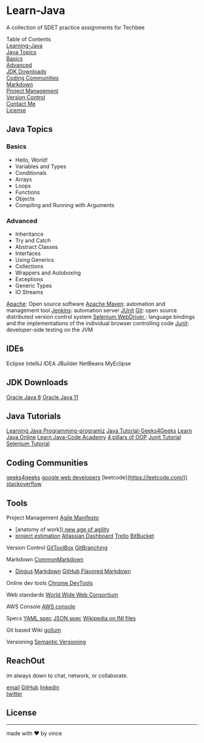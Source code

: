 # Learn-Java

A collection of SDET practice assignments for Techbee

Table of Contents<br>
[Learning-Java](#learning-java)<br>
[Java Topics](#java-topics)<br>
    [Basics](#basics)<br>
    [Advanced](#advanced)<br>
[JDK Downloads](#jdk-downloads)<br>
[Coding Communities](#coding-communities)<br>
[Markdown](#markdown)<br>
[Project Management ](#project-management)<br>
[Version Control](#version-control)<br>
[Contact Me](contact-me)<br>
[License](#license)<br>

## Java Topics

### Basics
- Hello, World!<br>
- Variables and Types<br>
- Conditionals<br>
- Arrays<br>
- Loops<br>
- Functions<br>
- Objects<br>
- Compiling and Running with Arguments<br>

### Advanced
- Inheritance<br>
- Try and Catch<br>
- Abstract Classes<br>
- Interfaces<br>
- Using Generics<br>
- Collections<br>
- Wrappers and Autoboxing<br>
- Exceptions<br>
- Generic Types<br>
- IO Streams<br>


[Apache](https://www.apache.org/): Open source software
[Apache Maven](https://maven.apache.org/download.cgi): automation and management tool
[Jenkins](https://www.jenkins.io/): automation server
[JUnit](https://junit.org/junit5/docs/current/api/)
[Git](https://git-scm.com/): open source distributed version control system
[Selenium WebDriver ](https://www.selenium.dev/documentation/webdriver/): language bindings and the implementations of the individual browser controlling code
[Junit](https://junit.org/junit5/): developer-side testing on the JVM

## IDEs
Eclipse
IntelliJ IDEA
JBuilder
NetBeans
MyEclipse

## JDK Downloads

[Oracle Java 8](https://www.oracle.com/java/technologies/javase/javase8-archive-downloads.html)
[Oracle Java 11](https://www.oracle.com/java/technologies/javase/jdk11-archive-downloads.html)

## Java Tutorials

[Learning Java Programming-programiz](https://www.programiz.com/java-programming)
[Java Tutorial-Geeks4Geeks](https://www.geeksforgeeks.org/java-how-to-start-learning-java/)
[Learn Java Online](https://www.learnjavaonline.org/)
[Learn Java-Code Academy](https://www.codecademy.com/learn/learn-java)
[4 pillars of OOP](https://thegeekyasian.com/4-pillars-of-oop/)
[Junit Tutorial](https://www.tutorialspoint.com/junit/index.htm)
[Selenium Tutorial](https://www.guru99.com/selenium-tutorial.html)

## Coding Communities

[geeks4geeks](https://www.geeksforgeeks.org/)
[google web developers](https://web.dev/)
[leetcode](https://leetcode.com/()
[stackoverflow](https://stackoverflow.com/users/13850481/vlsulliv)

## Tools

Project Management
[Agile Manifesto](https://pastebin.com/ZTPnetGy)
- [anatomy of work]([ new age of agility](https://asana.com/resources/anatomy-of-work)
- [project estimation](https://asana.com/resources/t-shirt-sizing)
[Atlassian Dashboard](https://start.atlassian.com/)
[Trello](https://trello.com/wrkspase)
[BitBucket](https://bitbucket.org/dashboard/overview)

Version Control
[GitToolBox](https://github.com/zielu/GitToolBox/wiki/Manual)
[GitBranching](https://learngitbranching.js.org/)

Markdown
[CommonMarkdown](https://spec.commonmark.org/0.30/)
- [Dingus](https://spec.commonmark.org/dingus/)
[Markdown](https://daringfireball.net/projects/markdown/syntax#list)
[GitHub Flavored Markdown](https://bit.ly/3dA8T2L)

Online dev tools
[Chrome DevTools](https://developer.chrome.com/docs/devtools/)

Web standards
[World Wide Web Consortium](https://www.w3.org/WAI/)

AWS Console
[AWS console](https://aws.amazon.com/)

Specs
[YAML spec](https://yaml.org/spec/1.2/spec.html)
[JSON spec](https://tools.ietf.org/html/rfc8259)
[Wikipedia on INI files](https://en.wikipedia.org/wiki/INI_file)

Git based Wiki
[gollum](https://github.com/gollum/gollum/)

Versioning
[Semantic Versioning](https://semver.org/)


## ReachOut

im always down to chat, network, or collaborate.

[email](vsulliv@pm.me)
[GitHub](https://www.github.com/vlsulliv)
[linkedin](https://www.linkedin.com/in/vlsullivan/)</br>
[twitter](https://twitter.com/visulliv)

## License

---
 made with ❤ by vince
